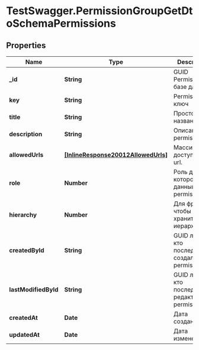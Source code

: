 # TestSwagger.PermissionGroupGetDtoSchemaPermissions

## Properties

Name | Type | Description | Notes
------------ | ------------- | ------------- | -------------
**_id** | **String** | GUID Permission в базе данных | 
**key** | **String** | Permission ключ | 
**title** | **String** | Простое название. | 
**description** | **String** | Описание permission | 
**allowedUrls** | [**[InlineResponse20012AllowedUrls]**](InlineResponse20012AllowedUrls.md) | Массив доступных url. | 
**role** | **Number** | Роль для которого данный permission | 
**hierarchy** | **Number** | Для фронта, чтобы хранить иерархию. | [optional] 
**createdById** | **String** | GUID любого, кто последний создал permission. | 
**lastModifiedById** | **String** | GUID любого, кто последний редактировал permission. | [optional] 
**createdAt** | **Date** | Дата создания | 
**updatedAt** | **Date** | Дата изменения | 


